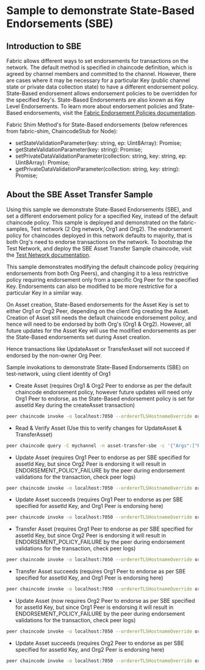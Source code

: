 # Sample to demonstrate State-Based Endorsements (SBE)

## Introduction to SBE
Fabric allows different ways to set endorsements for transactions on the network. The default method is specified in chaincode definition, which is agreed by channel members and committed to the channel. However, there are cases where it may be necessary for a particular Key (public channel state or private data collection state) to have a different endorsement policy. State-Based endorsement allows endorsement policies to be overridden for the specified Key's. State-Based Endorsements are also known as Key Level Endorsements. To learn more about endorsement policies and State-Based endorsements, visit the [Fabric Endorsement Policies documentation](https://hyperledger-fabric.readthedocs.io/en/master/endorsement-policies.html).


Fabric Shim Method's for State-Based endorsements (below references from fabric-shim, ChaincodeStub for Node):
- setStateValidationParameter(key: string, ep: Uint8Array): Promise<void>;
- getStateValidationParameter(key: string): Promise<Uint8Array>;
- setPrivateDataValidationParameter(collection: string, key: string, ep: Uint8Array): Promise<void>;
- getPrivateDataValidationParameter(collection: string, key: string): Promise<Uint8Array>;


## About the SBE Asset Transfer Sample
Using this sample we demonstrate State-Based Endorsements (SBE), and set a different endorsement policy for a specified Key, instead of the default chaincode policy. This sample is deployed and demonstrated on the fabric-samples, Test network (2 Org network, Org1 and Org2). The endorsement policy for chaincodes deployed in this network defaults to majority, that is both Org's need to endorse transactions on the network. To bootstrap the Test Network, and deploy the SBE Asset Transfer Sample chaincode, visit the [Test Network documentation](https://hyperledger-fabric.readthedocs.io/en/latest/test_network.html).

This sample demonstrates modifying the default chaincode policy (requiring endorsements from both Org Peers), and changing it to a less restrictive policy requiring endorsement only from a specific Org Peer for the specified Key. Endorsements can also be modified to be more restrictive for a particular Key in a similar way.

On Asset creation, State-Based endorsements for the Asset Key is set to either Org1 or Org2 Peer, depending on the client Org creating the Asset. Creation of Asset still needs the default chaincode endorsement policy, and hence will need to be endorsed by both Org's (Org1 & Org2). However, all future updates for the Asset Key will use the modified endorsements as per the State-Based endorsements set during Asset creation.

Hence transactions like UpdateAsset or TransferAsset will not succeed if endorsed by the non-owner Org Peer.

Sample invokations to demonstrate State-Based Endorsements (SBE) on test-network, using client identity of Org1
* Create Asset (requires Org1 & Org2 Peer to endorse as per the default chaincode endorsement policy, however future updates will need only Org1 Peer to endorse, as the State-Based endorsement policy is set for assetId Key during the createAsset transaction)
```bash
peer chaincode invoke -o localhost:7050 --ordererTLSHostnameOverride orderer.example.com --tls --cafile ${PWD}/organizations/ordererOrganizations/example.com/orderers/orderer.example.com/msp/tlscacerts/tlsca.example.com-cert.pem -C mychannel -n asset-transfer-sbe --peerAddresses localhost:7051 --tlsRootCertFiles ${PWD}/organizations/peerOrganizations/org1.example.com/peers/peer0.org1.example.com/tls/ca.crt --peerAddresses localhost:9051 --tlsRootCertFiles ${PWD}/organizations/peerOrganizations/org2.example.com/peers/peer0.org2.example.com/tls/ca.crt -c '{"function":"CreateAsset","Args":["asset1","100","Org1User1"]}'
```
* Read & Verify Asset (Use this to verify changes for UpdateAsset & TransferAsset)
```bash
peer chaincode query -C mychannel -n asset-transfer-sbe -c '{"Args":["ReadAsset","asset1"]}'
```
* Update Asset (requires Org1 Peer to endorse as per SBE specified for assetId Key, but since Org2 Peer is endorsing it will result in ENDORSEMENT_POLICY_FAILURE by the peer during endorsement validations for the transaction, check peer logs)
```bash
peer chaincode invoke -o localhost:7050 --ordererTLSHostnameOverride orderer.example.com --tls --cafile ${PWD}/organizations/ordererOrganizations/example.com/orderers/orderer.example.com/msp/tlscacerts/tlsca.example.com-cert.pem -C mychannel -n asset-transfer-sbe --peerAddresses localhost:9051 --tlsRootCertFiles ${PWD}/organizations/peerOrganizations/org2.example.com/peers/peer0.org2.example.com/tls/ca.crt -c '{"function":"UpdateAsset","Args":["asset1","200"]}'
```
* Update Asset succeeds (requires Org1 Peer to endorse as per SBE specified for assetId Key, and Org1 Peer is endorsing here)
```bash
peer chaincode invoke -o localhost:7050 --ordererTLSHostnameOverride orderer.example.com --tls --cafile ${PWD}/organizations/ordererOrganizations/example.com/orderers/orderer.example.com/msp/tlscacerts/tlsca.example.com-cert.pem -C mychannel -n asset-transfer-sbe --peerAddresses localhost:7051 --tlsRootCertFiles ${PWD}/organizations/peerOrganizations/org1.example.com/peers/peer0.org1.example.com/tls/ca.crt -c '{"function":"UpdateAsset","Args":["asset1","200"]}'
```
* Transfer Asset (requires Org1 Peer to endorse as per SBE specified for assetId Key, but since Org2 Peer is endorsing it will result in ENDORSEMENT_POLICY_FAILURE by the peer during endorsement validations for the transaction, check peer logs)
```bash
peer chaincode invoke -o localhost:7050 --ordererTLSHostnameOverride orderer.example.com --tls --cafile ${PWD}/organizations/ordererOrganizations/example.com/orderers/orderer.example.com/msp/tlscacerts/tlsca.example.com-cert.pem -C mychannel -n asset-transfer-sbe --peerAddresses localhost:9051 --tlsRootCertFiles ${PWD}/organizations/peerOrganizations/org2.example.com/peers/peer0.org2.example.com/tls/ca.crt -c '{"function":"TransferAsset","Args":["asset1","Org2User1","Org2MSP"]}'
```
* Transfer Asset succeeds (requires Org1 Peer to endorse as per SBE specified for assetId Key, and Org1 Peer is endorsing here)
```bash
peer chaincode invoke -o localhost:7050 --ordererTLSHostnameOverride orderer.example.com --tls --cafile ${PWD}/organizations/ordererOrganizations/example.com/orderers/orderer.example.com/msp/tlscacerts/tlsca.example.com-cert.pem -C mychannel -n asset-transfer-sbe --peerAddresses localhost:7051 --tlsRootCertFiles ${PWD}/organizations/peerOrganizations/org1.example.com/peers/peer0.org1.example.com/tls/ca.crt -c '{"function":"TransferAsset","Args":["asset1","Org2User1","Org2MSP"]}'
```
* Update Asset (now requires Org2 Peer to endorse as per SBE specified for assetId Key, but since Org1 Peer is endorsing it will result in ENDORSEMENT_POLICY_FAILURE by the peer during endorsement validations for the transaction, check peer logs)
```bash
peer chaincode invoke -o localhost:7050 --ordererTLSHostnameOverride orderer.example.com --tls --cafile ${PWD}/organizations/ordererOrganizations/example.com/orderers/orderer.example.com/msp/tlscacerts/tlsca.example.com-cert.pem -C mychannel -n asset-transfer-sbe --peerAddresses localhost:7051 --tlsRootCertFiles ${PWD}/organizations/peerOrganizations/org1.example.com/peers/peer0.org1.example.com/tls/ca.crt -c '{"function":"UpdateAsset","Args":["asset1","300"]}'
```
* Update Asset succeeds (requires Org2 Peer to endorse as per SBE specified for assetId Key, and Org2 Peer is endorsing here)
```bash
peer chaincode invoke -o localhost:7050 --ordererTLSHostnameOverride orderer.example.com --tls --cafile ${PWD}/organizations/ordererOrganizations/example.com/orderers/orderer.example.com/msp/tlscacerts/tlsca.example.com-cert.pem -C mychannel -n asset-transfer-sbe --peerAddresses localhost:9051 --tlsRootCertFiles ${PWD}/organizations/peerOrganizations/org2.example.com/peers/peer0.org2.example.com/tls/ca.crt -c '{"function":"UpdateAsset","Args":["asset1","300"]}'
```
